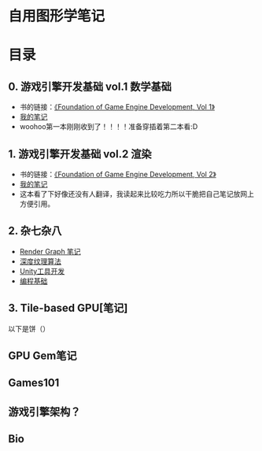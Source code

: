 # 自用图形学笔记

# 目录
## 0. 游戏引擎开发基础 vol.1 数学基础
- 书的链接：[《Foundation of Game Engine Development, Vol 1》](https://foundationsofgameenginedev.com/)
- [我的笔记]()
- woohoo第一本刚刚收到了！！！！准备穿插着第二本看:D

## 1. 游戏引擎开发基础 vol.2 渲染
- 书的链接：[《Foundation of Game Engine Development, Vol 2》](https://foundationsofgameenginedev.com/)
- [我的笔记](https://github.com/spatulaG/CG-Study-Notes/tree/main/Content/%E6%B8%B8%E6%88%8F%E5%BC%95%E6%93%8E%E5%9F%BA%E7%A1%80vol2-%E6%B8%B2%E6%9F%93)
- 这本看了下好像还没有人翻译，我读起来比较吃力所以干脆把自己笔记放网上方便引用。

## 2. 杂七杂八
- [Render Graph 笔记](https://github.com/spatulaG/CG-Study-Notes/tree/main/Content/%E6%9D%82%E4%B8%83%E6%9D%82%E5%85%AB/Render%20Graph%E7%AC%94%E8%AE%B0)
- [深度纹理算法](https://github.com/spatulaG/CG-Study-Notes/tree/main/Content/%E6%9D%82%E4%B8%83%E6%9D%82%E5%85%AB/%E6%B7%B1%E5%BA%A6%E7%BA%B9%E7%90%86)
- [Unity工具开发](https://github.com/spatulaG/CG-Study-Notes/tree/main/Content/%E6%9D%82%E4%B8%83%E6%9D%82%E5%85%AB/Unity%20%E5%B7%A5%E5%85%B7)
- [编程基础](https://github.com/spatulaG/CG-Study-Notes/tree/main/Content/%E6%9D%82%E4%B8%83%E6%9D%82%E5%85%AB/%E7%BC%96%E7%A8%8B%E5%9F%BA%E7%A1%80)

## 3. Tile-based GPU[笔记]





以下是饼（）

##  GPU Gem笔记

##  Games101

##  游戏引擎架构？

##  Bio
